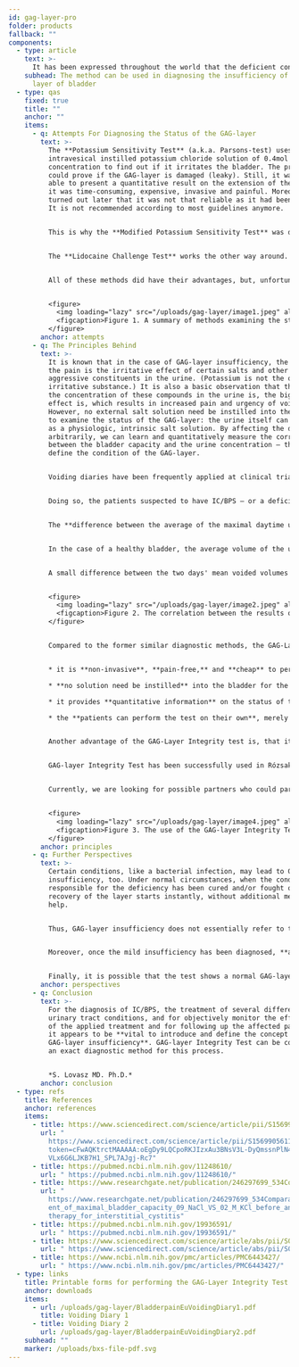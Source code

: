 ```yaml
---
id: gag-layer-pro
folder: products
fallback: ""
components:
  - type: article
    text: >-
      It has been expressed throughout the world that the deficient condition of the protective GAG-layer of the bladder, which prevents the penetration of the urinary constituents into the bladder wall, is observed in several pathologic lower urinary tract conditions, such as interstitial cystitis/bladder pain syndrome (IC/BPS), chemo-cystitis and radiation cystitis (e.g. [1](#ref-1)). However, there is no widespread method for estimating the condition of the GAG-layer itself, which significantly hinders the possibility of diagnosing these conditions. Due to this, special issues are raised regarding IC/BPS, whose exact medical definition is still under constant discussion and whose diagnosis still lacks accurate methods.
    subhead: The method can be used in diagnosing the insufficiency of the inner mucus
      layer of bladder
  - type: qas
    fixed: true
    title: ""
    anchor: ""
    items:
      - q: Attempts For Diagnosing the Status of the GAG-layer
        text: >-
          The **Potassium Sensitivity Test** (a.k.a. Parsons-test) uses
          intravesical instilled potassium chloride solution of 0.4mol
          concentration to find out if it irritates the bladder. The procedure
          could prove if the GAG-layer is damaged (leaky). Still, it was not
          able to present a quantitative result on the extension of the damage;
          it was time-consuming, expensive, invasive and painful. Moreover, it
          turned out later that it was not that reliable as it had been thought.
          It is not recommended according to most guidelines anymore.


          This is why the **Modified Potassium Sensitivity Test** was developed. Using diluted potassium-chloride (0.2mol) results in a less painful process. Measuring the bladder capacity by filling the organ with potassium-chloride and with physiological sodium-chloride solution enables to get a quantitative result; the difference between the two maximal bladder capacities can be measured. The process, on the other hand, is still invasive and time-consuming.


          The **Lidocaine Challenge Test** works the other way around. In this case, the bladder is being filled with lidocaine, and if the pain lessens or ceases to exist, it becomes revealed that its source is indeed the bladder. The process itself is not painful but provides no quantitative data.


          All of these methods did have their advantages, but, unfortunately, were invasive, too, and none of them was quantitative and painless at the same time. To overcome these issues, **the GAG-layer Integrity Test** has been invented.


          <figure>
            <img loading="lazy" src="/uploads/gag-layer/image1.jpeg" alt=""/>
            <figcaption>Figure 1. A summary of methods examining the status of the GAG-layer</figcaption>
          </figure>
        anchor: attempts
      - q: The Principles Behind
        text: >-
          It is known that in the case of GAG-layer insufficiency, the cause of
          the pain is the irritative effect of certain salts and other
          aggressive constituents in the urine. (Potassium is not the only
          irritative substance.) It is also a basic observation that the bigger
          the concentration of these compounds in the urine is, the bigger the
          effect is, which results in increased pain and urgency of voiding.
          However, no external salt solution need be instilled into the bladder
          to examine the status of the GAG-layer: the urine itself can be used
          as a physiologic, intrinsic salt solution. By affecting the diuresis
          arbitrarily, we can learn and quantitatively measure the correlation
          between the bladder capacity and the urine concentration – thus,
          define the condition of the GAG-layer.


          Voiding diaries have been frequently applied at clinical trials evaluating the IC/BPS patients’ response to specific treatments or for differential diagnostic purposes (e.g. ,). However, none of these diaries have seemed to make a connection between the fluid intake (thus, the urine concentration) and the voided volume. GAG-layer integrity test, in contrast, is based on examining this correlation.


          Doing so, the patients suspected to have IC/BPS – or a deficient GAG-layer – are to fill in a 2-day voiding diary. On Day 1, they have to minimize the fluid intake so that the urine concentration will be high. On Day 2, they have to maximize the fluid intake to dilute the urine. During these two days, the patients are to hold their urine back as long as they can so that the maximum bladder capacity affected by the urine concentration can be learned given that they are asked to measure the volume (or the weight) of each maximal voided volume (called urine portions) during the daytime. (Night-time voiding has proven to be unreliable for the test.)


          The **difference between the average of the maximal daytime urine portions** on the first and the second day **provides quantitative information on the condition of the GAG-layer**. 


          In the case of a healthy bladder, the average volume of the urine portions does not show significant differences (less than 30%). In the case of a mild-to-moderate GAG-layer insufficiency, the difference may rise to 30-100%, whereas a difference of more than 100% (up to 400%) represents a severely damaged GAG-layer integrity. 


          A small difference between the two days' mean voided volumes **and** small voided volumes on both days represent an **end-stage, maximally shrunk bladder**. In this case the GAG-layer integrity test cannot be used reliably.


          <figure>
            <img loading="lazy" src="/uploads/gag-layer/image2.jpeg" alt=""/>
            <figcaption>Figure 2. The correlation between the results of the GAG-layer integrity test and the status of the GAG-layer</figcaption>
          </figure>


          Compared to the former similar diagnostic methods, the GAG-Layer Integrity Test has significant advantages as follows: 


          * it is **non-invasive**, **pain-free,** and **cheap** to perform;

          * **no solution need be instilled** into the bladder for the test;

          * it provides **quantitative information** on the status of the GAG-layer;

          * the **patients can perform the test on their own**, merely by following the instructions;


          Another advantage of the GAG-Layer Integrity test is, that it can be applied not only for diagnosing IC/BPS but also for follow-up purposes. In this way, should the test be performed regularly, the therapist can learn whether the patient responds to the applied treatment and can use it to optimize the frequency of treatments.


          GAG-layer Integrity Test has been successfully used in Rózsakert Medical Center, Hungary, for years. 


          Currently, we are looking for possible partners who could participate in a multicentral clinical trial so that the efficiency of the test can be examined objectively. 


          <figure>
            <img loading="lazy" src="/uploads/gag-layer/image4.jpeg" alt=""/>
            <figcaption>Figure 3. The use of the GAG-layer Integrity Test during the treatment and the patient follow-up. This example shows that the patient responded to the instillation therapy, just as well as the time elapsed until the efficiency of the treatment started to become lower</figcaption>
          </figure>
        anchor: principles
      - q: Further Perspectives
        text: >-
          Certain conditions, like a bacterial infection, may lead to GAG-layer
          insufficiency, too. Under normal circumstances, when the condition
          responsible for the deficiency has been cured and/or fought off, the
          recovery of the layer starts instantly, without additional medical
          help.


          Thus, GAG-layer insufficiency does not essentially refer to the condition of IC/BPS. However, **if the insufficiency persists, or its cause re-occurs several times** (such as, in case of recurring urinary tract infections), **there is a chance that the early stage of IC/BPS develops**. Therefore, **identifying any GAG-layer insufficiency** may help prevent the occurrence of IC/BPS; it can have a **prophylactic function**.


          Moreover, once the mild insufficiency has been diagnosed, **administering GAG-layer replenishments can speed up the reconstruction of the healthy GAG-layer**. The test can be applied for follow-up purposes, as well, so that the therapist can constantly monitor the status of the GAG-layer – and the convalescence of the patient.


          Finally, it is possible that the test shows a normal GAG-layer in the case of a patient with severe pelvic pain. This may inform the therapist before applying an expensive and time-consuming treatment that the source of the pain might not be the bladder. Further examinations may confirm or deny the suspicion of IC/BPS, which can be important for categorizing the patients, choosing the assumingly most suitable treatment. **This process may help the classification of IC/BPS, too**.
        anchor: perspectives
      - q: Conclusion
        text: >-
          For the diagnosis of IC/BPS, the treatment of several different lower
          urinary tract conditions, and for objectively monitor the efficiency
          of the applied treatment and for following up the affected patients,
          it appears to be **vital to introduce and define the concept of
          GAG-layer insufficiency**. GAG-layer Integrity Test can be considered
          an exact diagnostic method for this process.


          *S. Lovasz MD. Ph.D.*
        anchor: conclusion
  - type: refs
    title: References
    anchor: references
    items:
      - title: https://www.sciencedirect.com/science/article/pii/S156990561100056X?casa_token=cFwAQKtrctMAAAAA:oEgDy9LQCpoRKJIzxAu3BNsV3L-DyQmssnPlN4mAJnwY5-VLx6G6LJKB7H1_SPL7AJgj-Rc7
        url: "
          https://www.sciencedirect.com/science/article/pii/S156990561100056X?casa_\
          token=cFwAQKtrctMAAAAA:oEgDy9LQCpoRKJIzxAu3BNsV3L-DyQmssnPlN4mAJnwY5-\
          VLx6G6LJKB7H1_SPL7AJgj-Rc7"
      - title: https://pubmed.ncbi.nlm.nih.gov/11248610/
        url: " https://pubmed.ncbi.nlm.nih.gov/11248610/"
      - title: https://www.researchgate.net/publication/246297699_534Comparative_assessment_of_maximal_bladder_capacity_09_NaCl_VS_02_M_KCl_before_and_after_therapy_for_interstitial_cystitis
        url: "
          https://www.researchgate.net/publication/246297699_534Comparative_assessm\
          ent_of_maximal_bladder_capacity_09_NaCl_VS_02_M_KCl_before_and_after_\
          therapy_for_interstitial_cystitis"
      - title: https://pubmed.ncbi.nlm.nih.gov/19936591/
        url: " https://pubmed.ncbi.nlm.nih.gov/19936591/"
      - title: https://www.sciencedirect.com/science/article/abs/pii/S0022534717414789
        url: " https://www.sciencedirect.com/science/article/abs/pii/S0022534717414789"
      - title: https://www.ncbi.nlm.nih.gov/pmc/articles/PMC6443427/
        url: " https://www.ncbi.nlm.nih.gov/pmc/articles/PMC6443427/"
  - type: links
    title: Printable forms for performing the GAG-Layer Integrity Test
    anchor: downloads
    items:
      - url: /uploads/gag-layer/BladderpainEuVoidingDiary1.pdf
        title: Voiding Diary 1
      - title: Voiding Diary 2
        url: /uploads/gag-layer/BladderpainEuVoidingDiary2.pdf
    subhead: ""
    marker: /uploads/bxs-file-pdf.svg
---
```

